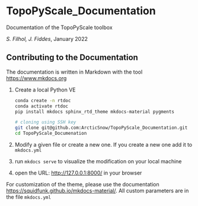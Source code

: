 # TopoPyScale_Documentation
Documentation of the TopoPyScale toolbox

*S. Filhol, J. Fiddes*, January 2022



## Contributing to the Documentation

The documentation is written in Markdown with the tool https://www.mkdocs.org

1. Create a local Python VE 

   ```bash
   conda create -n rtdoc
   conda activate rtdoc
   pip install mkdocs sphinx_rtd_theme mkdocs-material pygments
   
   # cloning using SSH key
   git clone git@github.com:ArcticSnow/TopoPyScale_Documentation.git
   cd TopoPyScale_Documenation
   ```

2. Modify a given file or create a new one. If you create a new one add it to `mkdocs.yml`

3. run `mkdocs serve` to visualize the modification on your local machine

4. open the URL: http://127.0.0.1:8000/ in your browser

For customization of the theme, please use the documentation https://squidfunk.github.io/mkdocs-material/. All custom parameters are in the file `mkdocs.yml`



